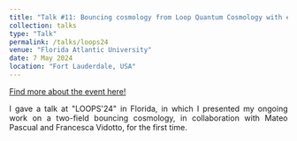 ```yaml
---
title: "Talk #11: Bouncing cosmology from Loop Quantum Cosmology with ekpyrotic and matter fields"
collection: talks
type: "Talk"
permalink: /talks/loops24
venue: "Florida Atlantic University"
date: 7 May 2024
location: "Fort Lauderdale, USA"
---
```


<style>
body {
text-align: justify}
</style>

[Find more about the event here!](https://indico.cern.ch/event/1203470/contributions/5905002/)

I gave a talk at "LOOPS'24" in Florida, in which I presented my ongoing work on a two-field bouncing cosmology, in collaboration with Mateo Pascual and Francesca Vidotto, for the first time.

